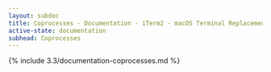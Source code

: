 ```yaml
---
layout: subdoc
title: Coprocesses - Documentation - iTerm2 - macOS Terminal Replacement
active-state: documentation
subhead: Coprocesses
---
```

{% include 3.3/documentation-coprocesses.md %}
